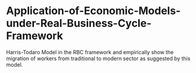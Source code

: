 # Application-of-Economic-Models-under-Real-Business-Cycle-Framework
Harris-Todaro Model in the RBC framework and empirically show the migration of workers from traditional to modern sector as suggested by this model. 
